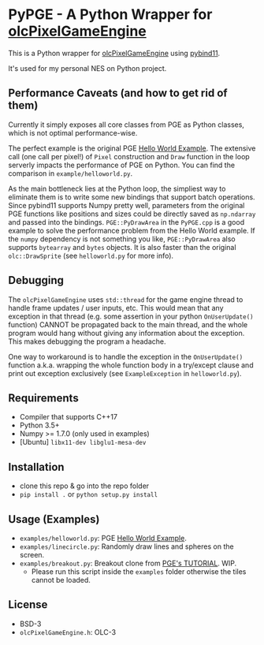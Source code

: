 PyPGE - A Python Wrapper for [olcPixelGameEngine](https://github.com/OneLoneCoder/olcPixelGameEngine)
==============

This is a Python wrapper for [olcPixelGameEngine](https://github.com/OneLoneCoder/olcPixelGameEngine) using [pybind11](https://github.com/pybind/pybind11).

It's used for my personal NES on Python project.

Performance Caveats (and how to get rid of them)
------------------------------------------------

Currently it simply exposes all core classes from PGE as Python classes, which is not optimal performance-wise.

The perfect example is the original PGE [Hello World Example](https://github.com/OneLoneCoder/olcPixelGameEngine/wiki#example-olcpixelengine-hello-world). The extensive call (one call per pixel!) of `Pixel` construction and `Draw` function in the loop serverly impacts the performance of PGE on Python. You can find the comparison in `example/helloworld.py`.

As the main bottleneck lies at the Python loop, the simpliest way to eliminate them is to write some new bindings that support batch operations. Since pybind11 supports Numpy pretty well, parameters from the original PGE functions like positions and sizes could be directly saved as `np.ndarray` and passed into the bindings. `PGE::PyDrawArea` in the `PyPGE.cpp` is a good example to solve the performance problem from the Hello World example. If the `numpy` dependency is not something you like, `PGE::PyDrawArea` also supports `bytearray` and `bytes` objects. It is also faster than the original `olc::DrawSprite` (see `helloworld.py` for more info).

Debugging
---------

The `olcPixelGameEngine` uses `std::thread` for the game engine thread to handle frame updates / user inputs, etc. This would mean that any exception in that thread (e.g. some assertion in your python `OnUserUpdate()` function) CANNOT be propagated back to the main thread, and the whole program would hang without giving any information about the exception. This makes debugging the program a headache.

One way to workaround is to handle the exception in the `OnUserUpdate()` function a.k.a. wrapping the whole function body in a try/except clause and print out exception exclusively (see `ExampleException` in `helloworld.py`).

Requirements
------------

* Compiler that supports C++17
* Python 3.5+
* Numpy >= 1.7.0 (only used in examples)
* [Ubuntu] `libx11-dev libglu1-mesa-dev`

Installation
------------

- clone this repo & go into the repo folder
- `pip install .` or `python setup.py install`

Usage (Examples)
----------------

* `examples/helloworld.py`: PGE [Hello World Example](https://github.com/OneLoneCoder/olcPixelGameEngine/wiki#example-olcpixelengine-hello-world).
* `examples/linecircle.py`: Randomly draw lines and spheres on the screen.
* `examples/breakout.py`: Breakout clone from [PGE's TUTORIAL](https://github.com/OneLoneCoder/olcPixelGameEngine/wiki). WIP.
    * Please run this script inside the `examples` folder otherwise the tiles cannot be loaded.

License
-------

* BSD-3
* `olcPixelGameEngine.h`: OLC-3